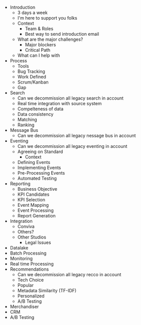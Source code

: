   * Introduction
    * 3 days a week
    * I'm here to support you folks
    * Context
      * Team & Roles
      * Best way to send introduction email
    * What are the major challenges?
      * Major blockers
      * Critical Path
    * What can I help with
  * Process
    * Tools
    * Bug Tracking
    * Work Defined
    * Scrum/Kanban
    * Gap
  * Search
    * Can we decommission all legacy search in account
    * Real time integration with source system
    * Compelteness of data
    * Data consistency
    * Matching
    * Ranking
  * Message Bus
    * Can we decommission all legacy nessage bus in account
  * Eventing
    * Can we decommission all legacy eventing in account
    * Agreeing on Standard
      * Context
    * Defining Events
    * Implementing Events
    * Pre-Processing Events
    * Automated Testing
  * Reporting
    * Business Objective
    * KPI Candidates
    * KPI Selection
    * Event Mapping
    * Event Processing
    * Report Generation
  * Integration
    * Conviva
    * Others?
    * Other Studios
      * Legal Issues
  * Datalake
  * Batch Processing
  * Monitoring
  * Real time Processing
  * Recommendations
    * Can we decommission all legacy recco in account
    * Tech Choice
    * Popular
    * Metadata Similarity (TF-IDF)
    * Personalized
    * A/B Testing
  * Merchandiser
  * CRM
  * A/B Testing

